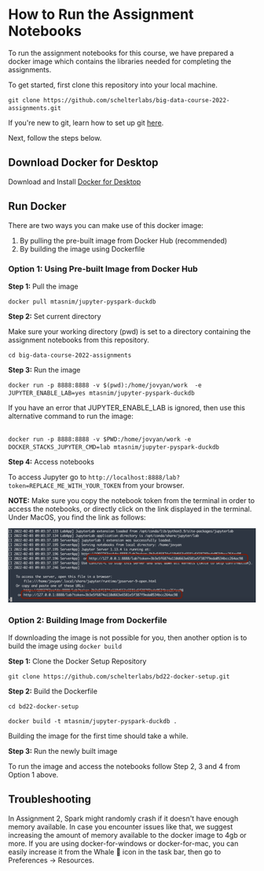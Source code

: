 # How to Run the Assignment Notebooks

To run the assignment notebooks for this course, we have prepared a docker image which contains the libraries needed for completing the assignments.

To get started, first clone this repository into your local machine.

```
git clone https://github.com/schelterlabs/big-data-course-2022-assignments.git
```

If you're new to git, learn how to set up git [here](https://docs.github.com/en/get-started/quickstart/set-up-git).

Next, follow the steps below.

## Download Docker for Desktop

Download and Install [Docker for Desktop](https://www.docker.com/products/docker-desktop)

## Run Docker

There are two ways you can make use of this docker image:

1. By pulling the pre-built image from Docker Hub (recommended)
2. By building the image using Dockerfile

### Option 1: Using Pre-built Image from Docker Hub

**Step 1:** Pull the image

```
docker pull mtasnim/jupyter-pyspark-duckdb
```

**Step 2:** Set current directory

Make sure your working directory (pwd) is set to a directory containing the assignment notebooks from this repository.

```
cd big-data-course-2022-assignments
```

**Step 3:**  Run the image

```
docker run -p 8888:8888 -v $(pwd):/home/jovyan/work  -e JUPYTER_ENABLE_LAB=yes mtasnim/jupyter-pyspark-duckdb

```

If you have an error that JUPYTER_ENABLE_LAB is ignored, then use this alternative command to run the image:

```

docker run -p 8888:8888 -v $PWD:/home/jovyan/work -e DOCKER_STACKS_JUPYTER_CMD=lab mtasnim/jupyter-pyspark-duckdb
```

**Step 4:**  Access notebooks

To access Jupyter go to `http://localhost:8888/lab?token=REPLACE_ME_WITH_YOUR_TOKEN` from your browser. 

**NOTE:** Make sure you copy the notebook token from the terminal in order to access the notebooks, or directly click on the link displayed in the terminal. Under MacOS, you find the link as follows: 

![token](jupyter-links.png)


### Option 2: Building Image from Dockerfile

If downloading the image is not possible for you, then another option is to build the image using `docker build`

**Step 1:** Clone the Docker Setup Repository

```
git clone https://github.com/schelterlabs/bd22-docker-setup.git
```

**Step 2:** Build the Dockerfile

```
cd bd22-docker-setup
```

```
docker build -t mtasnim/jupyter-pyspark-duckdb .
```

Building the image for the first time should take a while.

**Step 3:**  Run the newly built image

To run the image and access the notebooks follow Step 2, 3 and 4 from Option 1 above.



## Troubleshooting

In Assignment 2, Spark might randomly crash if it doesn't have enough memory available. In case you encounter issues like that, we suggest increasing the amount of memory available to the docker image to 4gb or more. If you are using docker-for-windows or docker-for-mac, you can easily increase it from the Whale 🐳 icon in the task bar, then go to Preferences -> Resources. 
